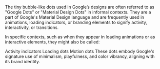 The tiny bubble-like dots used in Google’s designs are often referred to as "Google Dots" or "Material Design Dots" in informal contexts. They are a part of Google's Material Design language and are frequently used in animations, loading indicators, or branding elements to signify activity, interactivity, or transitions.

In specific contexts, such as when they appear in loading animations or as interactive elements, they might also be called:

Activity indicators
Loading dots
Motion dots
These dots embody Google's signature use of minimalism, playfulness, and color vibrancy, aligning with its brand identity.
